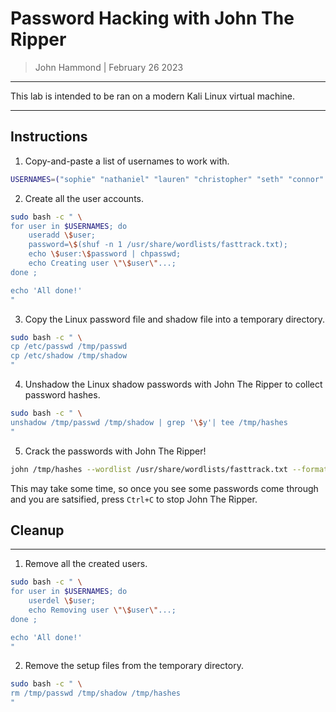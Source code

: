 # Password Hacking with John The Ripper

> John Hammond | February 26 2023

---------------

This lab is intended to be ran on a modern Kali Linux virtual machine.

-------------


## Instructions

1. Copy-and-paste a list of usernames to work with.

```bash
USERNAMES=("sophie" "nathaniel" "lauren" "christopher" "seth" "connor" "beverly" "craig" "debra" "sandra" "alice" "roberto" "ivan" "gloria" "nicole" "johnny" "juliana" "amanda" "jerry" "joe" "gilbert" "riley" "stephanie" "troy" "liam" "hector" "nick" "clark" "danna" "perry" "alexis" "stuart" "daisy" "joey" "ron" "janet" "albert" "ben" "ashley" "dan" "shane" "scott" "sandy" "paul" "terry" "marion" "isabel" )
```

2. Create all the user accounts.

```bash
sudo bash -c " \
for user in $USERNAMES; do 
	useradd \$user; 
	password=\$(shuf -n 1 /usr/share/wordlists/fasttrack.txt); 
	echo \$user:\$password | chpasswd; 
	echo Creating user \"\$user\"...; 
done ;

echo 'All done!'
"
```

3. Copy the Linux password file and shadow file into a temporary directory.

```bash
sudo bash -c " \
cp /etc/passwd /tmp/passwd
cp /etc/shadow /tmp/shadow
"
```

4. Unshadow the Linux shadow passwords with John The Ripper to collect password hashes.

```bash
sudo bash -c " \
unshadow /tmp/passwd /tmp/shadow | grep '\$y'| tee /tmp/hashes
"
```

5. Crack the passwords with John The Ripper!

```bash
john /tmp/hashes --wordlist /usr/share/wordlists/fasttrack.txt --format=crypt
```

This may take some time, so once you see some passwords come through and you are satsified, press `Ctrl+C` to stop John The Ripper.

## Cleanup

--------

1. Remove all the created users.

```bash
sudo bash -c " \
for user in $USERNAMES; do 
	userdel \$user; 
	echo Removing user \"\$user\"...; 
done ;

echo 'All done!' 
"
```

2. Remove the setup files from the temporary directory.

```bash
sudo bash -c " \
rm /tmp/passwd /tmp/shadow /tmp/hashes
"
```
